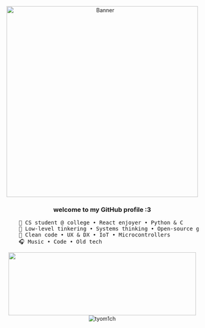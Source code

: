 <p align="center">
    <img width="500px" height="500px" src="https://github.com/user-attachments/assets/eab66894-8e29-4d32-b5a6-7726935e7660" alt="Banner" width="50%">
</p>

<h3 align="center">welcome to my GitHub profile :3</h3>

<pre>
    💼 CS student @ college • React enjoyer • Python & C
    🧠 Low-level tinkering • Systems thinking • Open-source geek
    📖 Clean code • UX & DX • IoT • Microcontrollers
    🎧 Music • Code • Old tech
</pre>

<p align="center">
<img align="center" width="490" height="165" src="https://github-readme-stats.vercel.app/api?username=tyom1ch&show_icons=true&hide_border=false&line_height=20&title_color=f69673&icon_color=1b93c9&show_owner=true"/>
<img align="center" src="https://github-readme-stats.vercel.app/api/top-langs?username=tyom1ch&show_icons=true&locale=en" alt="tyom1ch" />
</p>
